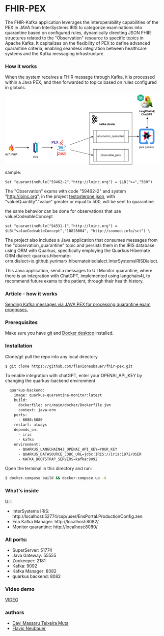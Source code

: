 # FHIR-PEX

The FHIR-Kafka application leverages the interoperability capabilities of the PEX in JAVA from InterSystems IRIS to categorize examinations into quarantine based on configured rules, dynamically directing JSON FHIR structures related to the "Observation" resource to specific topics in Apache Kafka. It capitalizes on the flexibility of PEX to define advanced quarantine criteria, enabling seamless integration between healthcare systems and the Kafka messaging infrastructure.

### How it works

When the system receives a FHIR message through Kafka, it is processed within a Java PEX, and then forwarded to topics based on rules configured in globals.

 <img src="https://raw.githubusercontent.com/flavioneubauer/fhir-pex/master/docs/app.flow.png" alt="" />

sample:
```
Set ^quarantineRule("59462-2","http://loinc.org") = $LB(">=","500") 
```

The "Observation" exams with code "59462-2" and system "http://loinc.org", in the project [testosterone.json](/data/testosterone.json), with "valueQuantity"."value" greater or equal to 500, will be sent to quarantine

the same behavior can be done for observations that use valueCodeableConcept

```
set ^quarantineRule("94531-1","http://loinc.org") = $LB("valueCodeableConcept","10828004", "http://snomed.info/sct") \
```


The project also includes a Java application that consumes messages from the "observation_quarantine" topic and persists them in the IRIS database using ORM with Quarkus, specifically employing the Quarkus Hibernate ORM dialect: quarkus.hibernate-orm.dialect=io.github.yurimarx.hibernateirisdialect.InterSystemsIRISDialect.

This Java application, send a messages to U.I Monitor quarantine, where there is an integration with ChatGPT, implemented using langchain4j, to recommend future exams to the patient, through their health history.


### Article - how it works

[Sending Kafka messages via JAVA PEX for processing quarantine exam prognoses.](https://github.com/flavioneubauer/fhir-pex/blob/master/POST_EN.md)

### Prerequisites

Make sure you have [git](https://git-scm.com/book/en/v2/Getting-Started-Installing-Git) and [Docker desktop](https://www.docker.com/products/docker-desktop) installed.

### Installation

Clone/git pull the repo into any local directory

```sh
$ git clone https://github.com/flavioneubauer/fhir-pex.git
```

To enable integration with chatGPT, enter your OPENAI_API_KEY by changing the quarkus-backend environment

```
  quarkus-backend:
    image: quarkus-quarentine-monitor:latest
    build:
      dockerfile: src/main/docker/Dockerfile.jvm
      context: java-orm
    ports:
      - 8080:8080
    restart: always
    depends_on:
      - iris
      - kafka
    environment:
      - QUARKUS_LANGCHAIN4J_OPENAI_API_KEY=YOUR_KEY
      - QUARKUS_DATASOURCE_JDBC_URL=jdbc:IRIS://iris:1972/USER
      - KAFKA_BOOTSTRAP_SERVERS=kafka:9092
```

Open the terminal in this directory and run:

```sh
$ docker-compose build && docker-compose up -d
```

### What's inside

U.I:
- InterSystems IRIS: http://localhost:52774/csp/user/EnsPortal.ProductionConfig.zen
- Eco Kafka Manager: http://localhost:8082/
- Monitor quarantine: http://localhost:8080/

### All ports:

- SuperServer: 51774
- Java Gateway: 55555
- Zookeeper: 2181
- Kafka: 9092
- Kafka Manager: 8082
- quarkus backend: 8082

### Video demo

[VIDEO](https://www.youtube.com/watch?v=73vGRVbndi8)

### authors
- [Davi Massaru Teixeira Muta](https://community.intersystems.com/user/davi-massaru-teixeira-muta)
- [Flavio Neubauer](https://community.intersystems.com/user/flavio-neubauer)
